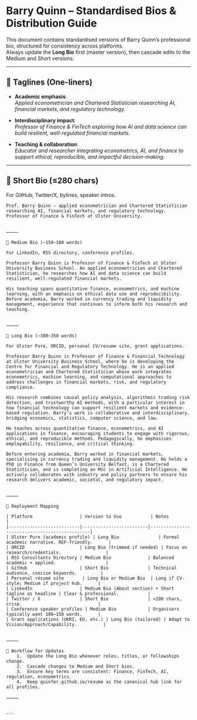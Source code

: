 # Barry Quinn – Standardised Bios & Distribution Guide

This document contains standardised versions of Barry Quinn’s professional bio, structured for consistency across platforms.  
Always update the **Long Bio** first (master version), then cascade edits to the Medium and Short versions.  

---

## 🎯 Taglines (One-liners)

- **Academic emphasis**:  
  *Applied econometrician and Chartered Statistician researching AI, financial markets, and regulatory technology.*  

- **Interdisciplinary impact**:  
  *Professor of Finance & FinTech exploring how AI and data science can build resilient, well-regulated financial markets.*  

- **Teaching & collaboration**:  
  *Educator and researcher integrating econometrics, AI, and finance to support ethical, reproducible, and impactful decision-making.*  

---

## 🔹 Short Bio (≤280 chars)

For GitHub, Twitter/X, bylines, speaker intros.

```text
Prof. Barry Quinn — applied econometrician and Chartered Statistician researching AI, financial markets, and regulatory technology. Professor of Finance & FinTech at Ulster University.


⸻

🔹 Medium Bio (~150–180 words)

For LinkedIn, RSS directory, conference profiles.

Professor Barry Quinn is Professor of Finance & FinTech at Ulster University Business School. An applied econometrician and Chartered Statistician, he researches how AI and data science can build resilient, well-regulated financial markets.

His teaching spans quantitative finance, econometrics, and machine learning, with an emphasis on ethical data use and reproducibility. Before academia, Barry worked in currency trading and liquidity management, experience that continues to inform both his research and teaching.


⸻

🔹 Long Bio (~300–350 words)

For Ulster Pure, ORCID, personal CV/resume site, grant applications.

Professor Barry Quinn is Professor of Finance & Financial Technology at Ulster University Business School, where he is developing the Centre for Financial and Regulatory Technology. He is an applied econometrician and Chartered Statistician whose work integrates econometrics, machine learning, and computational approaches to address challenges in financial markets, risk, and regulatory compliance.

His research combines causal policy analysis, algorithmic trading risk detection, and trustworthy AI methods, with a particular interest in how financial technology can support resilient markets and evidence-based regulation. Barry’s work is collaborative and interdisciplinary, bridging economics, statistics, computer science, and law.

He teaches across quantitative finance, econometrics, and AI applications in finance, encouraging students to engage with rigorous, ethical, and reproducible methods. Pedagogically, he emphasises employability, resilience, and critical thinking.

Before entering academia, Barry worked in financial markets, specialising in currency trading and liquidity management. He holds a PhD in Finance from Queen’s University Belfast, is a Chartered Statistician, and is completing an MSc in Artificial Intelligence. He actively collaborates with industry and policy partners to ensure his research delivers academic, societal, and regulatory impact.


⸻

📌 Deployment Mapping

| Platform                  | Version to Use           | Notes                                         |
|---------------------------|-------------------------|-----------------------------------------------|
| Ulster Pure (academic profile) | Long Bio               | Formal academic narrative. REF-friendly.      |
| ORCID                     | Long Bio (trimmed if needed) | Focus on research/credentials.                 |
| RSS Consultants Directory | Medium Bio              | Balanced academic + applied.                   |
| GitHub                    | Short Bio               | Technical audience, concise keywords.         |
| Personal résumé site       | Long Bio or Medium Bio  | Long if CV-style; Medium if project hub.      |
| LinkedIn                  | Medium Bio (About section) + Short tagline as headline | Clear & professional.           |
| Twitter / X               | Short Bio               | <280 chars, crisp.                             |
| Conference speaker profiles | Medium Bio            | Organisers typically want 100–150 words.      |
| Grant applications (UKRI, EU, etc.) | Long Bio (tailored) | Adapt to Vision/Approach/Capability.          |


⸻

📌 Workflow for Updates
	1.	Update the Long Bio whenever roles, titles, or fellowships change.
	2.	Cascade changes to Medium and Short bios.
	3.	Ensure key terms are consistent: Finance, FinTech, AI, regulation, econometrics.
	4.	Keep quinfer.github.io/resume as the canonical hub link for all profiles.

⸻


---
